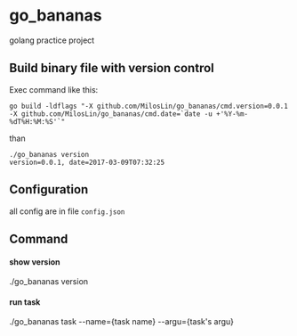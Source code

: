 # go_bananas
golang practice project

## Build binary file with version control

Exec command like this:

    go build -ldflags "-X github.com/MilosLin/go_bananas/cmd.version=0.0.1 -X github.com/MilosLin/go_bananas/cmd.date=`date -u +'%Y-%m-%dT%H:%M:%S'`"

than

    ./go_bananas version
    version=0.0.1, date=2017-03-09T07:32:25

## Configuration

all config are in file `config.json`

## Command

#### show version

./go_bananas version

#### run task

./go_bananas task --name={task name} --argu={task's argu}
